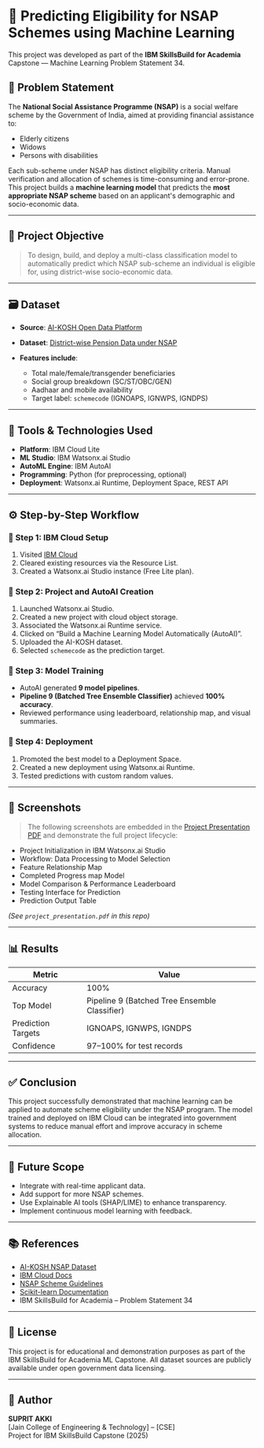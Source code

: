 # 🧠 Predicting Eligibility for NSAP Schemes using Machine Learning

This project was developed as part of the **IBM SkillsBuild for Academia** Capstone — Machine Learning Problem Statement 34.

## 🏁 Problem Statement

The **National Social Assistance Programme (NSAP)** is a social welfare scheme by the Government of India, aimed at providing financial assistance to:
- Elderly citizens
- Widows
- Persons with disabilities

Each sub-scheme under NSAP has distinct eligibility criteria. Manual verification and allocation of schemes is time-consuming and error-prone. This project builds a **machine learning model** that predicts the **most appropriate NSAP scheme** based on an applicant's demographic and socio-economic data.

---

## 🎯 Project Objective

> To design, build, and deploy a multi-class classification model to automatically predict which NSAP sub-scheme an individual is eligible for, using district-wise socio-economic data.

---

## 🗃️ Dataset

- **Source**: [AI-KOSH Open Data Platform](https://aikosh.indiaai.gov.in/)
- **Dataset**: [District-wise Pension Data under NSAP](https://aikosh.indiaai.gov.in/web/datasets/details/district_wise_pension_data_under_the_national_social_assistance_programme_nsap_1.html)

- **Features include**:
  - Total male/female/transgender beneficiaries
  - Social group breakdown (SC/ST/OBC/GEN)
  - Aadhaar and mobile availability
  - Target label: `schemecode` (IGNOAPS, IGNWPS, IGNDPS)

---

## 🧪 Tools & Technologies Used

- **Platform**: IBM Cloud Lite
- **ML Studio**: IBM Watsonx.ai Studio
- **AutoML Engine**: IBM AutoAI
- **Programming**: Python (for preprocessing, optional)
- **Deployment**: Watsonx.ai Runtime, Deployment Space, REST API

---

## ⚙️ Step-by-Step Workflow

### 🔹 Step 1: IBM Cloud Setup
1. Visited [IBM Cloud](https://cloud.ibm.com/)
2. Cleared existing resources via the Resource List.
3. Created a Watsonx.ai Studio instance (Free Lite plan).

### 🔹 Step 2: Project and AutoAI Creation
1. Launched Watsonx.ai Studio.
2. Created a new project with cloud object storage.
3. Associated the Watsonx.ai Runtime service.
4. Clicked on “Build a Machine Learning Model Automatically (AutoAI)”.
5. Uploaded the AI-KOSH dataset.
6. Selected `schemecode` as the prediction target.

### 🔹 Step 3: Model Training
- AutoAI generated **9 model pipelines**.
- **Pipeline 9 (Batched Tree Ensemble Classifier)** achieved **100% accuracy**.
- Reviewed performance using leaderboard, relationship map, and visual summaries.

### 🔹 Step 4: Deployment
1. Promoted the best model to a Deployment Space.
2. Created a new deployment using Watsonx.ai Runtime.
3. Tested predictions with custom random values.

---

## 📸 Screenshots

> The following screenshots are embedded in the [Project Presentation PDF](#) and demonstrate the full project lifecycle:

- Project Initialization in IBM Watsonx.ai Studio  
- Workflow: Data Processing to Model Selection  
- Feature Relationship Map  
- Completed Progress map Model
- Model Comparison & Performance Leaderboard 
- Testing Interface for Prediction 
- Prediction Output Table

*(See `project_presentation.pdf` in this repo)*

---

## 📊 Results

| Metric         | Value     |
|----------------|-----------|
| Accuracy       | 100%      |
| Top Model      | Pipeline 9 (Batched Tree Ensemble Classifier) |
| Prediction Targets | IGNOAPS, IGNWPS, IGNDPS |
| Confidence     | 97–100% for test records |

---

## ✅ Conclusion

This project successfully demonstrated that machine learning can be applied to automate scheme eligibility under the NSAP program. The model trained and deployed on IBM Cloud can be integrated into government systems to reduce manual effort and improve accuracy in scheme allocation.

---

## 🚀 Future Scope

- Integrate with real-time applicant data.
- Add support for more NSAP schemes.
- Use Explainable AI tools (SHAP/LIME) to enhance transparency.
- Implement continuous model learning with feedback.

---

## 📚 References

- [AI-KOSH NSAP Dataset](https://aikosh.indiaai.gov.in/)
- [IBM Cloud Docs](https://cloud.ibm.com/docs)
- [NSAP Scheme Guidelines](https://nsap.nic.in/)
- [Scikit-learn Documentation](https://scikit-learn.org/)
- IBM SkillsBuild for Academia – Problem Statement 34

---

## 📄 License

This project is for educational and demonstration purposes as part of the IBM SkillsBuild for Academia ML Capstone. All dataset sources are publicly available under open government data licensing.

---

## 👤 Author

**SUPRIT AKKI**  
[Jain College of Engineering & Technology] – [CSE]  
Project for IBM SkillsBuild Capstone (2025)
